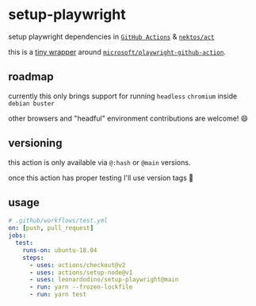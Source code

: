 # setup-playwright

setup playwright dependencies in [`GitHub Actions`](https://github.com/features/actions) & [`nektos/act`](https://github.com/nektos/act)

this is a [tiny wrapper](./src/index.js) around [`microsoft/playwright-github-action`](https://github.com/microsoft/playwright-github-action).

## roadmap

currently this only brings support for running `headless` `chromium` inside `debian buster`

other browsers and "headful" environment contributions are welcome! :smile:

## versioning

this action is only available via `@:hash` or `@main` versions.

once this action has proper testing I'll use version tags :see_no_evil:

## usage

```yml
# .github/workflows/test.yml
on: [push, pull_request]
jobs:
  test:
    runs-on: ubuntu-18.04
    steps:
      - uses: actions/checkout@v2
      - uses: actions/setup-node@v1
      - uses: leonardodino/setup-playwright@main
      - run: yarn --frozen-lockfile
      - run: yarn test
```
